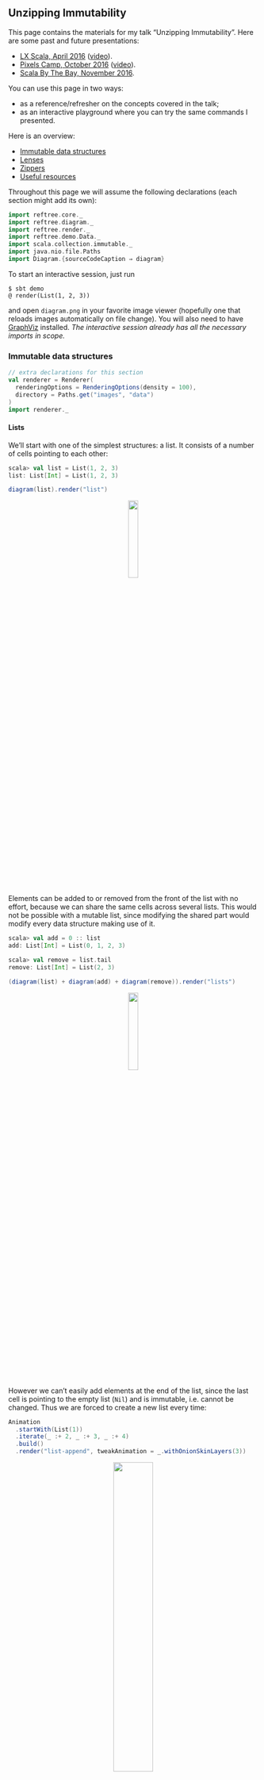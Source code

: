 ## Unzipping Immutability

This page contains the materials for my talk “Unzipping Immutability”.
Here are some past and future presentations:

* [LX Scala, April 2016](http://www.lxscala.com/schedule/#session-2) ([video](https://vimeo.com/162214356)).
* [Pixels Camp, October 2016](https://github.com/PixelsCamp/talks/blob/master/unzipping-immutability_nick-stanchenko.md) ([video](https://www.youtube.com/watch?v=yeMvhuD689A)).
* [Scala By The Bay, November 2016](http://sched.co/7iTv).

You can use this page in two ways:

* as a reference/refresher on the concepts covered in the talk;
* as an interactive playground where you can try the same commands I presented.

Here is an overview:

* [Immutable data structures](#immutable-data-structures)
* [Lenses](#lenses)
* [Zippers](#zippers)
* [Useful resources](#useful-resources)

Throughout this page we will assume the following
declarations (each section might add its own):

```scala
import reftree.core._
import reftree.diagram._
import reftree.render._
import reftree.demo.Data._
import scala.collection.immutable._
import java.nio.file.Paths
import Diagram.{sourceCodeCaption ⇒ diagram}
```

To start an interactive session, just run

```
$ sbt demo
@ render(List(1, 2, 3))
```

and open `diagram.png` in your favorite image viewer (hopefully one that
reloads images automatically on file change). You will also need to have
[GraphViz](http://www.graphviz.org/) installed. *The interactive session
already has all the necessary imports in scope.*

### Immutable data structures

```scala
// extra declarations for this section
val renderer = Renderer(
  renderingOptions = RenderingOptions(density = 100),
  directory = Paths.get("images", "data")
)
import renderer._
```

#### Lists

We’ll start with one of the simplest structures: a list.
It consists of a number of cells pointing to each other:

```scala
scala> val list = List(1, 2, 3)
list: List[Int] = List(1, 2, 3)
```

```scala
diagram(list).render("list")
```

<p align="center"><img src="images/data/list.png" width="20%" /></p>

Elements can be added to or removed from the front of the list with no effort,
because we can share the same cells across several lists.
This would not be possible with a mutable list,
since modifying the shared part would modify every data structure making use of it.

```scala
scala> val add = 0 :: list
add: List[Int] = List(0, 1, 2, 3)

scala> val remove = list.tail
remove: List[Int] = List(2, 3)
```

```scala
(diagram(list) + diagram(add) + diagram(remove)).render("lists")
```

<p align="center"><img src="images/data/lists.png" width="20%" /></p>

However we can’t easily add elements at the end of the list, since the last cell
is pointing to the empty list (`Nil`) and is immutable, i.e. cannot be changed.
Thus we are forced to create a new list every time:

```scala
Animation
  .startWith(List(1))
  .iterate(_ :+ 2, _ :+ 3, _ :+ 4)
  .build()
  .render("list-append", tweakAnimation = _.withOnionSkinLayers(3))
```

<p align="center"><img src="images/data/list-append.gif" width="40%" /></p>

This certainly does not look efficient compared to adding elements at the front:

```scala
Animation
  .startWith(List(1))
  .iterate(2 :: _, 3 :: _, 4 :: _)
  .build()
  .render("list-prepend")
```

<p align="center"><img src="images/data/list-prepend.gif" width="20%" /></p>

#### Queues

If we want to add elements on both sides efficiently, we need a different data structure: a queue.
The queue below, also known as a “Banker’s Queue”, has two lists: one for prepending and one for appending.

```scala
scala> val queue1 = Queue(1, 2, 3)
queue1: scala.collection.immutable.Queue[Int] = Queue(1, 2, 3)

scala> val queue2 = (queue1 :+ 4).tail
queue2: scala.collection.immutable.Queue[Int] = Queue(2, 3, 4)
```

```scala
(diagram(queue1) + diagram(queue2)).render("queues", _.withVerticalSpacing(1.2))
```

<p align="center"><img src="images/data/queues.png" width="40%" /></p>

This way we can add and remove elements very easily at both ends.
Except when we try to remove an element and the respective list is empty!
In this case the queue will rotate the other list to make use of its elements.
Although this operation is expensive, the usage pattern intended for a queue
makes it rare enough to yield great average (“ammortized”) performance:

```scala
Animation
  .startWith(Queue(1, 2, 3))
  .repeat(3)(_.iterate(2)(q ⇒ q :+ (q.max + 1)).iterate(2)(_.tail))
  .build(Diagram.toStringCaption(_).withAnchor("queue"))
  .render("queue")
```

<p align="center"><img src="images/data/queue.gif" width="40%" /></p>

#### Vectors

One downside common to both lists and queues we saw before is that to get an element by index,
we need to potentially traverse the whole structure. A `Vector` is a powerful data structure
addressing this shortcoming and available in Scala (among other languages, like Clojure).

Internally vectors utilize up to 6 layers of arrays, where 32 elements sit on the first layer,
1024 — on the second, 32^3 — on the third, etc.
Therefore getting any element by its index requires at most 6 pointer dereferences,
which can be deemed constant time (yes, the trick is that the number of elements that can
be stored is limited by 2^31).

The internal 32-element arrays form the basic structural sharing blocks.
For small vectors they will be recreated on most operations:

```scala
scala> val vector1 = (1 to 20).toVector
vector1: Vector[Int] = Vector(1, 2, 3, 4, 5, 6, 7, 8, 9, 10, 11, 12, 13, 14, 15, 16, 17, 18, 19, 20)

scala> val vector2 = vector1 :+ 21
vector2: scala.collection.immutable.Vector[Int] = Vector(1, 2, 3, 4, 5, 6, 7, 8, 9, 10, 11, 12, 13, 14, 15, 16, 17, 18, 19, 20, 21)
```

```scala
(diagram(vector1) + diagram(vector2)).render("vectors", _.withVerticalSpacing(2))
```

<p align="center"><img src="images/data/vectors.png" width="100%" /></p>

However as more layers leap into action, a huge chunk of the data can be shared:

```scala
scala> val vector1 = (1 to 100).toVector
vector1: Vector[Int] = Vector(1, 2, 3, 4, 5, 6, 7, 8, 9, 10, 11, 12, 13, 14, 15, 16, 17, 18, 19, 20, 21, 22, 23, 24, 25, 26, 27, 28, 29, 30, 31, 32, 33, 34, 35, 36, 37, 38, 39, 40, 41, 42, 43, 44, 45, 46, 47, 48, 49, 50, 51, 52, 53, 54, 55, 56, 57, 58, 59, 60, 61, 62, 63, 64, 65, 66, 67, 68, 69, 70, 71, 72, 73, 74, 75, 76, 77, 78, 79, 80, 81, 82, 83, 84, 85, 86, 87, 88, 89, 90, 91, 92, 93, 94, 95, 96, 97, 98, 99, 100)

scala> val vector2 = vector1 :+ 21
vector2: scala.collection.immutable.Vector[Int] = Vector(1, 2, 3, 4, 5, 6, 7, 8, 9, 10, 11, 12, 13, 14, 15, 16, 17, 18, 19, 20, 21, 22, 23, 24, 25, 26, 27, 28, 29, 30, 31, 32, 33, 34, 35, 36, 37, 38, 39, 40, 41, 42, 43, 44, 45, 46, 47, 48, 49, 50, 51, 52, 53, 54, 55, 56, 57, 58, 59, 60, 61, 62, 63, 64, 65, 66, 67, 68, 69, 70, 71, 72, 73, 74, 75, 76, 77, 78, 79, 80, 81, 82, 83, 84, 85, 86, 87, 88, 89, 90, 91, 92, 93, 94, 95, 96, 97, 98, 99, 100, 21)
```

```scala
(diagram(vector1) + diagram(vector2)).render("big-vectors", _.withVerticalSpacing(2))
```

<p align="center"><img src="images/data/big-vectors.png" width="100%" /></p>

If you want to know more, this structure is covered in great detail by Jean Niklas L’orange
[in his blog](http://hypirion.com/musings/understanding-persistent-vector-pt-1).
I also highly recommend watching [this talk](https://www.youtube.com/watch?v=pNhBQJN44YQ) by Daniel Spiewak.

#### Finger Trees

To conclude this section, I would like to share a slightly less popular, but beautifully designed
data structure called “finger tree” described in [this paper](http://www.cs.ox.ac.uk/ralf.hinze/publications/FingerTrees.pdf)
by Hinze and Paterson. Enjoy the read and this animation of a finger tree getting filled with some numbers:

```scala
import de.sciss.fingertree.{FingerTree, Measure}
import reftree.contrib.FingerTreeInstances._

implicit val measure = Measure.Indexed

Animation
  .startWith(FingerTree(1))
  .iterateWithIndex(21)((t, i) ⇒ t :+ (i + 1))
  .build(Diagram(_).withCaption("Finger Tree").withAnchor("tree"))
  .render("finger", _.withDensity(75).withVerticalSpacing(2))
```

<p align="center"><img src="images/data/finger.gif" width="100%" /></p>

### Lenses

So far we were looking into “standard” data structures,
but in our code we often have to deal with custom data structures comprising our domain model.
Updating this sort of data can be tricky if it’s immutable.
For case classes Scala gives us the `copy` method:

```scala
case class Employee(
  name: String,
  salary: Long
)
```

```scala
scala> employee
res6: reftree.demo.Data.Employee = Employee(Michael,4000)

scala> val raisedEmployee = employee.copy(salary = employee.salary + 10)
raisedEmployee: reftree.demo.Data.Employee = Employee(Michael,4010)
```

However once composition comes into play, the resulting nested immutable data structures
would require a lot of `copy` calls:

```scala
case class Employee(
  name: String,
  salary: Long
)

case class Startup(
  name: String,
  founder: Employee,
  team: List[Employee]
)
```

```scala
scala> startup
res7: reftree.demo.Data.Startup = Startup(Acme,Employee(Michael,4000),List(Employee(Adam,2100), Employee(Bella,2100), Employee(Chad,1980), Employee(Delia,1850)))

scala> val raisedFounder = startup.copy(
     |   founder = startup.founder.copy(
     |     salary = startup.founder.salary + 10
     |   )
     | )
raisedFounder: reftree.demo.Data.Startup = Startup(Acme,Employee(Michael,4010),List(Employee(Adam,2100), Employee(Bella,2100), Employee(Chad,1980), Employee(Delia,1850)))
```

```scala
// extra declarations for this section
import reftree.contrib.SimplifiedInstances.list
import reftree.contrib.LensInstances._

val renderer = Renderer(
  renderingOptions = RenderingOptions(density = 100),
  directory = Paths.get("images", "lenses")
)
import renderer._
```

```scala
(diagram(startup) + diagram(raisedFounder)).render("startup")
```

<p align="center"><img src="images/lenses/startup.png" width="100%" /></p>

Ouch!

A common solution to this problem is a “lens”.
In the simplest case a lens is a pair of functions to get and set a value of type `B` inside a value of type `A`.
It’s called a lens because it focuses on some part of the data and allows to update it.
For example, here is a lens that focuses on an employee’s salary
(using the excellent [Monocle library](https://github.com/julien-truffaut/Monocle)):

```scala
scala> import monocle.macros.GenLens
import monocle.macros.GenLens

scala> val salaryLens = GenLens[Employee](_.salary)
warning: there was one feature warning; re-run with -feature for details
salaryLens: monocle.Lens[reftree.demo.Data.Employee,Long] = $anon$1@5546bd72

scala> salaryLens.get(startup.founder)
res11: Long = 4000

scala> salaryLens.modify(s => s + 10)(startup.founder)
res12: reftree.demo.Data.Employee = Employee(Michael,4010)
```

```scala
diagram(LensFocus(salaryLens, startup.founder)).render("salaryLens")
```

<p align="center"><img src="images/lenses/salaryLens.png" width="40%" /></p>

We can also define a lens that focuses on the startup’s founder:

```scala
scala> val founderLens = GenLens[Startup](_.founder)
warning: there was one feature warning; re-run with -feature for details
founderLens: monocle.Lens[reftree.demo.Data.Startup,reftree.demo.Data.Employee] = $anon$1@21cde6cc

scala> founderLens.get(startup)
res14: reftree.demo.Data.Employee = Employee(Michael,4000)
```

```scala
diagram(LensFocus(founderLens, startup)).render("founderLens")
```

<p align="center"><img src="images/lenses/founderLens.png" width="100%" /></p>

It’s not apparent yet how this would help, but the trick is that lenses can be composed:

```scala
scala> val founderSalaryLens = founderLens composeLens salaryLens
founderSalaryLens: monocle.PLens[reftree.demo.Data.Startup,reftree.demo.Data.Startup,Long,Long] = monocle.PLens$$anon$1@7130813a

scala> founderSalaryLens.get(startup)
res16: Long = 4000

scala> founderSalaryLens.modify(s => s + 10)(startup)
res17: reftree.demo.Data.Startup = Startup(Acme,Employee(Michael,4010),List(Employee(Adam,2100), Employee(Bella,2100), Employee(Chad,1980), Employee(Delia,1850)))
```

```scala
diagram(LensFocus(founderSalaryLens, startup)).render("founderSalaryLens")
```

<p align="center"><img src="images/lenses/founderSalaryLens.png" width="100%" /></p>

One interesting thing is that lenses can focus on anything, not just direct attributes of the data.
Here is a traversal — a more generic kind of lens — that focuses on all vowels in a string:

```scala
diagram(LensFocus(vowelTraversal, "example")).render("vowelTraversal")
```

<p align="center"><img src="images/lenses/vowelTraversal.png" width="40%" /></p>

We can use it to give our founder a funny name:

```scala
scala> val employeeNameLens = GenLens[Employee](_.name)
warning: there was one feature warning; re-run with -feature for details
employeeNameLens: monocle.Lens[reftree.demo.Data.Employee,String] = $anon$1@cb0581f

scala> val founderVowelTraversal = founderLens composeLens employeeNameLens composeTraversal vowelTraversal
founderVowelTraversal: monocle.PTraversal[reftree.demo.Data.Startup,reftree.demo.Data.Startup,Char,Char] = monocle.PTraversal$$anon$2@3b736380

scala> founderVowelTraversal.modify(v => v.toUpper)(startup)
res20: reftree.demo.Data.Startup = Startup(Acme,Employee(MIchAEl,4000),List(Employee(Adam,2100), Employee(Bella,2100), Employee(Chad,1980), Employee(Delia,1850)))
```

```scala
diagram(LensFocus(founderVowelTraversal, startup)).render("founderVowelTraversal")
```

<p align="center"><img src="images/lenses/founderVowelTraversal.png" width="100%" /></p>

So far we have replaced the `copy` boilerplate with a number of lens declarations.
However most of the time our goal is just to update data.

In Scala there is a great library called [quicklens](https://github.com/adamw/quicklens)
that allows to do exactly that, creating all the necessary lenses under the hood:

```scala
scala> import com.softwaremill.quicklens._
import com.softwaremill.quicklens._

scala> val raisedCeo = startup.modify(_.founder.salary).using(s => s + 10)
raisedCeo: reftree.demo.Data.Startup = Startup(Acme,Employee(Michael,4010),List(Employee(Adam,2100), Employee(Bella,2100), Employee(Chad,1980), Employee(Delia,1850)))
```

You might think this is approaching the syntax for updating mutable data,
but actually we have already surpassed it, since lenses are much more flexible:


```scala
scala> val raisedEveryone = startup.modifyAll(_.founder.salary, _.team.each.salary).using(s => s + 10)
raisedEveryone: reftree.demo.Data.Startup = Startup(Acme,Employee(Michael,4010),List(Employee(Adam,2110), Employee(Bella,2110), Employee(Chad,1990), Employee(Delia,1860)))
```


### Zippers

In our domain models we are often faced with recursive data structures.
Consider this example:

```scala
case class Employee(
  name: String,
  salary: Long
)

case class Hierarchy(
  employee: Employee,
  team: List[Hierarchy]
)

case class Company(
  name: String,
  hierarchy: Hierarchy
)
```

The `Hierarchy` class refers to itself.
Let’s grab a company object and display its hierarchy as a tree:

```scala
// extra declarations for this section
import zipper._
import reftree.contrib.SimplifiedInstances.option
import reftree.contrib.ZipperInstances._

val renderer = Renderer(
  renderingOptions = RenderingOptions(density = 100),
  directory = Paths.get("images", "zippers")
)
import renderer._
```

```scala
diagram(company.hierarchy).render("company")
```

<p align="center"><img src="images/zippers/company.png" width="100%" /></p>

What if we want to navigate through this tree and modify it along the way?
We can use [lenses](#lenses), but the recursive nature of the tree allows for a better solution.

This solution is called a “Zipper”, and was introduced by Gérard Huet in 1997.
It consists of a “cursor” pointing to a location anywhere in the tree — “current focus”.
The cursor can be moved freely with operations like `moveDownLeft`, `moveRight`, `moveUp`, etc.
Current focus can be updated, deleted, or new nodes can be inserted to its left or right.
Zippers are immutable, and every operation returns a new Zipper.
All the changes made to the tree can be committed, yielding a new modified version of the original tree.

Here is how we would insert a new employee into the hierarchy:

```scala
val updatedHierarchy = Zipper(company.hierarchy).moveDownRight.moveDownRight.insertRight(newHire).commit
```

```scala
(diagram(company.hierarchy) + diagram(updatedHierarchy)).render("updatedHierarchy")
```

<p align="center"><img src="images/zippers/updatedHierarchy.png" width="100%" /></p>

My [zipper library](https://github.com/stanch/zipper#zipper--an-implementation-of-huets-zipper)
provides a few useful movements and operations.

Let’s consider a simpler recursive data structure:

```scala
case class Tree(x: Int, c: List[Tree] = List.empty)
```

and a simple tree:

```scala
scala> simpleTree
res26: reftree.demo.Data.Tree = Tree(1,List(Tree(2,List()), Tree(3,List()), Tree(4,List()), Tree(5,List(Tree(6,List()), Tree(7,List())))))
```

```scala
diagram(simpleTree).render("simpleTree")
```

<p align="center"><img src="images/zippers/simpleTree.png" width="50%" /></p>

When we wrap a Zipper around this tree, it does not look very interesting yet:

```scala
val zipper1 = Zipper(simpleTree)
```

```scala
(diagram(simpleTree) + diagram(zipper1)).render("zipper1")
```

<p align="center"><img src="images/zippers/zipper1.png" width="50%" /></p>

We can see that it just points to the original tree and has some other empty fields.
More specifically, a Zipper consists of four pointers:

```scala
case class Zipper[A](
  left: List[A],           // left siblings of the focus
  focus: A,                // the current focus
  right: List[A],          // right siblings of the focus
  top: Option[Zipper[A]]   // the parent zipper
)
```

In this case the focus is the root of the tree, which has no siblings,
and the parent zipper does not exist, since we are at the top level.

One thing we can do right away is modify the focus:

```scala
val zipper2 = zipper1.update(focus ⇒ focus.copy(x = focus.x + 99))
```

```scala
(diagram(simpleTree) + diagram(zipper1) + diagram(zipper2)).render("zipper2")
```

<p align="center"><img src="images/zippers/zipper2.png" width="50%" /></p>

We just created a new tree! To obtain it, we have to commit the changes:

```scala
val tree2 = zipper2.commit
```

```scala
(diagram(simpleTree) + diagram(tree2)).render("tree2")
```

<p align="center"><img src="images/zippers/tree2.png" width="50%" /></p>

If you were following closely,
you would notice that nothing spectacular happened yet:
we could’ve easily obtained the same result by modifying the tree directly:

```scala
val tree2b = simpleTree.copy(x = simpleTree.x + 99)

assert(tree2b == tree2)
```

The power of Zipper becomes apparent when we go one or more levels deep.
To move down the tree, we “unzip” it, separating the child nodes into
the focused node and its left and right siblings:

```scala
val zipper2 = zipper1.moveDownLeft
```

```scala
(diagram(zipper1) + diagram(zipper2)).render("zipper1+2")
```

<p align="center"><img src="images/zippers/zipper1+2.png" width="50%" /></p>

The new Zipper links to the old one,
which will allow us to return to the root of the tree when we are done applying changes.
This link however prevents us from seeing the picture clearly.
Let’s elide the parent field:

```scala
import reftree.contrib.SimplifiedInstances.zipper
```

```scala
diagram(zipper2).render("zipper2b")
```

<p align="center"><img src="images/zippers/zipper2b.png" width="50%" /></p>

Great! We have `2` in focus and `3, 4, 5` as right siblings. What happens if we move right a bit?

```scala
val zipper3 = zipper2.moveRightBy(2)
```

```scala
diagram(zipper3).render("zipper3")
```

<p align="center"><img src="images/zippers/zipper3.png" width="50%" /></p>

This is interesting! Notice that the left siblings are “inverted”.
This allows to move left and right in constant time, because the sibling
adjacent to the focus is always at the head of the list.

This also allows us to insert new siblings easily:

```scala
val zipper4 = zipper3.insertLeft(Tree(34))
```

```scala
diagram(zipper4).render("zipper4")
```

<p align="center"><img src="images/zippers/zipper4.png" width="50%" /></p>

And, as you might know, we can delete nodes and update the focus:

```scala
val zipper5 = zipper4.deleteAndMoveRight.set(Tree(45))
```

```scala
diagram(zipper5).render("zipper5")
```

<p align="center"><img src="images/zippers/zipper5.png" width="50%" /></p>

Finally, when we move up, the siblings at the current level are “zipped”
together and their parent node is updated:

```scala
val zipper6 = zipper5.moveUp
```

```scala
diagram(zipper6).render("zipper6")
```

<p align="center"><img src="images/zippers/zipper6.png" width="50%" /></p>

You can probably guess by now that `.commit` is a shorthand for going
all the way up (applying all the changes) and returning the focus:

```scala
val tree3a = zipper5.moveUp.focus
val tree3b = zipper5.commit

assert(tree3a == tree3b)
```

Here is an animation of the navigation process:

```scala
val movement = Animation
  .startWith(Zipper(Data.simpleTree))
  .iterate(
    _.moveDownLeft,
    _.moveRight, _.moveRight, _.moveRight,
    _.moveDownLeft,
    _.moveRight, _.moveLeft,
    _.top.get,
    _.moveLeft, _.moveLeft, _.moveLeft,
    _.top.get
  )

val trees = movement
  .build(z ⇒ Diagram(ZipperFocus(z, Data.simpleTree)).withCaption("Tree").withAnchor("tree"))
  .toNamespace("tree")

val zippers = movement
  .build(Diagram(_).withCaption("Zipper").withAnchor("zipper").withColor(2))
  .toNamespace("zipper")

(trees + zippers).render("tree+zipper")
```

<p align="center"><img src="images/zippers/tree+zipper.gif" /></p>

### Useful resources

#### Books, papers and talks

* [Purely functional data structures](http://www.amazon.com/Purely-Functional-Structures-Chris-Okasaki/dp/0521663504) by Chris Okasaki,
  and/or [his PhD thesis](https://www.cs.cmu.edu/~rwh/theses/okasaki.pdf) — *the* introduction to immutable data structures
* [What’s new in purely functional data structures since Okasaki](http://cstheory.stackexchange.com/a/1550) — an excellent StackExchange answer
  with pointers for further reading
* [Extreme cleverness](https://www.youtube.com/watch?v=pNhBQJN44YQ) by Daniel Spiewak — a superb talk
  covering several immutable data structures (implemented [here](https://github.com/djspiewak/extreme-cleverness))
* [Understanding Clojure’s Persistent Vectors, part 1](http://hypirion.com/musings/understanding-persistent-vector-pt-1)
  and [part 2](http://hypirion.com/musings/understanding-persistent-vector-pt-2) — a series of blog posts by Jean Niklas L’orange
* [Finger Trees](http://www.cs.ox.ac.uk/ralf.hinze/publications/FingerTrees.pdf) and
  [1-2 Brother Trees](http://www.cs.ox.ac.uk/ralf.hinze/publications/Brother12.pdf) described by Hinze and Paterson
* [Huet’s original Zipper paper](https://www.st.cs.uni-saarland.de/edu/seminare/2005/advanced-fp/docs/huet-zipper.pdf) — a great short read
  introducing the Zipper
* [Weaving a web](http://dspace.library.uu.nl/bitstream/handle/1874/2532/2001-33.pdf) by Hinze and Jeuring —
  another interesting Zipper-like approach

#### Scala libraries

* [zipper](https://github.com/stanch/zipper) — my Zipper implementation
* [Monocle](https://github.com/julien-truffaut/Monocle) — an “optics” library
* [Quicklens](https://github.com/adamw/quicklens) — a simpler way to update nested case classes
* [FingerTree](https://github.com/Sciss/FingerTree) — an implementation of the Finger Tree data structure
